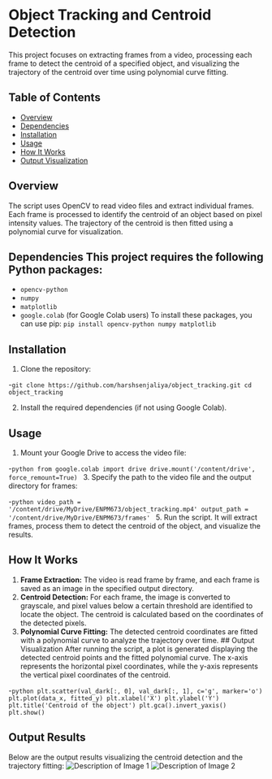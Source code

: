 # Object Tracking and Centroid Detection 
This project focuses on extracting frames from a video, processing each frame to detect the centroid of a specified object, and visualizing the trajectory of the centroid over time using polynomial curve fitting. 
## Table of Contents 
- [Overview](#overview)
- [Dependencies](#dependencies)
- [Installation](#installation)
- [Usage](#usage) 
- [How It Works](#how-it-works)
- [Output Visualization](#output-visualization)

## Overview
The script uses OpenCV to read video files and extract individual frames. Each frame is processed to identify the centroid of an object based on pixel intensity values. 
The trajectory of the centroid is then fitted using a polynomial curve for visualization.

## Dependencies This project requires the following Python packages:
- `opencv-python`
- `numpy`
- `matplotlib`
- `google.colab` (for Google Colab users) To install these packages, you can use pip:
``` pip install opencv-python numpy matplotlib ```

## Installation 

1. Clone the repository:

 -``` git clone https://github.com/harshsenjaliya/object_tracking.git cd object_tracking ```

2. Install the required dependencies (if not using Google Colab).

 ## Usage
1. Mount your Google Drive to access the video file:
 
 -```python from google.colab import drive drive.mount('/content/drive', force_remount=True) ```
3. Specify the path to the video file and the output directory for frames:
 
 -```python video_path = '/content/drive/MyDrive/ENPM673/object_tracking.mp4' output_path = '/content/drive/MyDrive/ENPM673/frames' ```
5. Run the script. It will extract frames, process them to detect the centroid of the object, and visualize the results.

## How It Works 
1. **Frame Extraction:** The video is read frame by frame, and each frame is saved as an image in the specified output directory.
2. **Centroid Detection:** For each frame, the image is converted to grayscale, and pixel values below a certain threshold are identified to locate the object. The centroid is calculated based on the coordinates of the detected pixels.
3. **Polynomial Curve Fitting:** The detected centroid coordinates are fitted with a polynomial curve to analyze the trajectory over time. ## Output Visualization After running the script, a plot is generated displaying the detected centroid points and the fitted polynomial curve. The x-axis represents the horizontal pixel coordinates, while the y-axis represents the vertical pixel coordinates of the centroid.

-```python plt.scatter(val_dark[:, 0], val_dark[:, 1], c='g', marker='o') plt.plot(data_x, fitted_y) plt.xlabel('X') plt.ylabel('Y') plt.title('Centroid of the object') plt.gca().invert_yaxis() plt.show() ```

## Output Results
Below are the output results visualizing the centroid detection and the trajectory fitting:
![Description of Image 1](https://github.com/harshsenjaliya/Dynamic-Centroid-Tracking-and-Polynomial-Curve-Fitting-of-Projectile-Motion/blob/main/Curve%20Traj.%20Plot.png)
![Description of Image 2](path/to/Curve_Traj._Plot.png)
